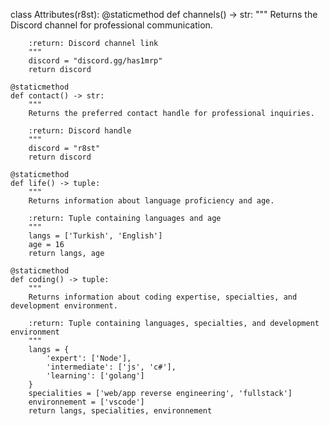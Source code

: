 class Attributes(r8st):
    @staticmethod
    def channels() -> str:
        """
        Returns the Discord channel for professional communication.

        :return: Discord channel link
        """
        discord = "discord.gg/has1mrp"
        return discord

    @staticmethod
    def contact() -> str:
        """
        Returns the preferred contact handle for professional inquiries.

        :return: Discord handle
        """
        discord = "r8st"
        return discord

    @staticmethod
    def life() -> tuple:
        """
        Returns information about language proficiency and age.

        :return: Tuple containing languages and age
        """
        langs = ['Turkish', 'English']
        age = 16
        return langs, age

    @staticmethod
    def coding() -> tuple:
        """
        Returns information about coding expertise, specialties, and development environment.

        :return: Tuple containing languages, specialties, and development environment
        """
        langs = {
            'expert': ['Node'],
            'intermediate': ['js', 'c#'],
            'learning': ['golang']
        }
        specialities = ['web/app reverse engineering', 'fullstack']
        environnement = ['vscode']
        return langs, specialities, environnement
